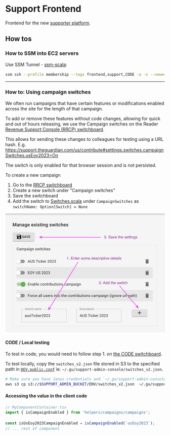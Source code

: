 # Support Frontend
Frontend for the new [supporter platform](https://support.theguardian.com/).

## How tos

### How to SSM into EC2 servers
Use SSM Tunnel - [ssm-scala](https://github.com/guardian/ssm-scala#enabling-ssm-tunnel):

```Bash
ssm ssh --profile membership --tags frontend,support,CODE -a -x --newest --ssm-tunnel
```

---

### How to: Using campaign switches
We often run campaigns that have certain features or modifications enabled across the site for the length of that
campaign.

To add or remove these features without code changes, allowing for quick and out of hours releasing, we use the Campaign
switches on the Reader [Revenue Support Console (RRCP) switchboard](https://support.gutools.co.uk/switches).

This allows for sending these changes to colleagues for testing using a URL hash. E.g.
https://support.theguardian.com/us/contribute#settings.switches.campaignSwitches.usEoy2023=On

The switch is only enabled for that browser session and is not persisted.

To create a new campaign
1. Go to the [RRCP switchboard](https://support.gutools.co.uk/switches)
1. Create a new switch under "Campaign switches"
1. Save the switchboard
1. Add the switch to [Switches.scala](./app/admin/settings/Switches.scala) under `CampaignSwitches` as
`switchName: Option[Switch] = None`

![An screenshow of the steps to adding a campaign switch in RRCP](./wiki-images/add-campaign-switches.png)

#### CODE / Local testing
To test in code, you would need to follow step 1. on
[the CODE switchboard](https://support.code.dev-gutools.co.uk/switches).

To test locally, copy the `switches_v2.json` file stored in S3 to the specified path in
[`DEV.public.conf`](./conf/DEV.public.conf) ie. `~/.gu/support-admin-console/switches_v2.json`.

```bash
# Make sure you have Janus credentials and `~/.gu/support-admin-console` exists
aws s3 cp s3://$SUPPORT_ADMIN_BUCKET/ENV/switches_v2.json  ~/.gu/support-admin-console/switches_v2.json --profile membership
```

#### Accessing the value in the client code

```ts
// MyComponentContainer.tsx
import { isCampaignEnabled } from 'helpers/campaigns/campaigns';

const isUsEoy2023CampaignEnabled = isCampaignEnabled(`usEoy2023`);
// ... rest of component
```
